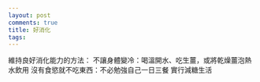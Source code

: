 ```yaml
---
layout: post
comments: true
title: 好消化
tags: 
---
```

維持良好消化能力的方法：
不讓身體變冷：喝溫開水、吃生薑，或將乾燥薑泡熱水飲用
沒有食慾就不吃東西：不必勉強自己一日三餐
實行減糖生活

